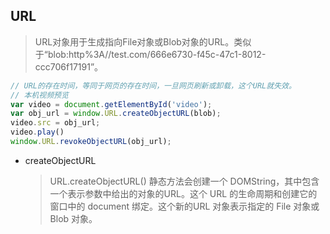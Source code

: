 ## URL

  > URL对象用于生成指向File对象或Blob对象的URL。类似于“blob:http%3A//test.com/666e6730-f45c-47c1-8012-ccc706f17191”。

  ```js
  // URL的存在时间，等同于网页的存在时间，一旦网页刷新或卸载，这个URL就失效。
  // 本机视频预览
  var video = document.getElementById('video');
  var obj_url = window.URL.createObjectURL(blob);
  video.src = obj_url;
  video.play()
  window.URL.revokeObjectURL(obj_url);
  ```

* createObjectURL

  > URL.createObjectURL() 静态方法会创建一个 DOMString，其中包含一个表示参数中给出的对象的URL。这个 URL 的生命周期和创建它的窗口中的 document 绑定。这个新的URL 对象表示指定的 File 对象或 Blob 对象。

